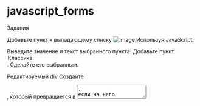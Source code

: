 # javascript_forms

Задания

Добавьте пункт к выпадающему списку
![image](https://github.com/AP-Yroki/javascript_forms/assets/144231060/d3345028-6054-4886-9fe0-32071ca20a81)
Используя JavaScript:

Выведите значение и текст выбранного пункта.
Добавьте пункт: <option value="classic">Классика</option>.
Сделайте его выбранным.


Редактируемый div
Создайте <div>, который превращается в <textarea>, если на него кликнуть.

<textarea> позволяет редактировать HTML в элементе <div>.

Когда пользователь нажимает Enter или переводит фокус, <textarea> превращается обратно в <div>, и его содержимое становится HTML-кодом в <div>.

https://plnkr.co/edit/HRPJKJmRBsCe6U8c?p=preview&preview 


Редактирование TD по клику

Сделайте ячейки таблицы редактируемыми по клику.

По клику – ячейка должна стать «редактируемой» (textarea появляется внутри), мы можем изменять HTML. Изменение размера ячейки должно быть отключено.
Кнопки OK и ОТМЕНА появляются ниже ячейки и, соответственно, завершают/отменяют редактирование.
Только одну ячейку можно редактировать за один раз. Пока <td> в «режиме редактирования», клики по другим ячейкам игнорируются.
Таблица может иметь множество ячеек. Используйте делегирование событий.
https://plnkr.co/edit/t0rm9ggdMrmeZh9W?p=preview&preview 

![image](https://github.com/AP-Yroki/javascript_forms/assets/144231060/abb072dd-e579-47bb-9bdf-9e7c541f4f51)
![image](https://github.com/AP-Yroki/javascript_forms/assets/144231060/02da3852-2a4a-42ae-9423-add0127a71fa)

Депозитный калькулятор
Создайте интерфейс, позволяющий ввести сумму банковского вклада и процент, а затем рассчитать, какая это будет сумма через заданный промежуток времени.

![image](https://github.com/AP-Yroki/javascript_forms/assets/144231060/0f38417d-e35b-470f-8f81-6b9b5201cac7)

